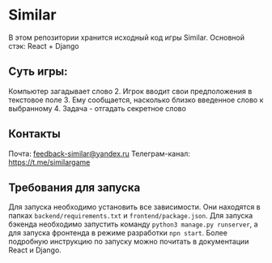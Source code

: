 # Similar

В этом репозитории хранится иcходный код игры Similar.
Основной стэк: React + Django

## Суть игры:

Компьютер загадывает слово
2. Игрок вводит свои
предположения в текстовое поле
3. Ему сообщается, насколько близко
введенное слово к выбранному
4. Задача - отгадать секретное слово

## Контакты 

Почта: feedback-similar@yandex.ru
Телеграм-канал: https://t.me/similargame

## Требования для запуска

Для запуска необходимо установить все зависимости. Они находятся в папках `backend/requirements.txt` и `frontend/package.json`. Для запуска бэкенда необходимо запустить команду `python3 manage.py runserver`, а для запуска фронтенда в режиме разработки `npn start`. Более подробную инструкцию по запуску можно почитать в документации React и Django.
